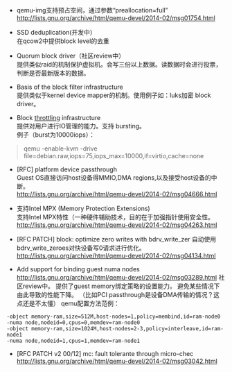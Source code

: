 + qemu-img支持预占空间，通过参数“preallocation=full”  
http://lists.gnu.org/archive/html/qemu-devel/2014-02/msg01754.html

+ SSD deduplication(开发中）  
在qcow2中提供block level的去重  

+ Quorum block driver（社区review中）  
提供类似raid的机制保护虚拟机。会写三份以上数据。读数据时会进行投票，判断是否最新版本的数据。  

+ Basis of the block filter infrastructure  
提供类似于kernel device mapper的机制。使用例子如：luks加密 block driver。  

+ Block [throttling] infrastructure  
提供对用户进行IO管理的能力。支持 bursting。    
例子（burst为10000iops）：  

>qemu -enable-kvm -drive file=debian.raw,iops=75,iops_max=10000,if=virtio,cache=none

+ [RFC] platform device passthrough  
Guest OS直接访问host设备得MMIO,DMA regions,以及接受host设备的中断。  
http://lists.gnu.org/archive/html/qemu-devel/2014-02/msg04666.html

+ 支持Intel MPX (Memory Protection Extensions)   
支持Intel MPX特性（一种硬件辅助技术，目的在于加强指针使用安全性。  
http://lists.gnu.org/archive/html/qemu-devel/2014-02/msg04263.html

+ [RFC PATCH] block: optimize zero writes with	bdrv_write_zer
自动使用bdrv_write_zeroes对快设备写0请求进行优化。  
http://lists.gnu.org/archive/html/qemu-devel/2014-02/msg04134.html  

+ Add support for binding guest numa	nodes  
http://lists.gnu.org/archive/html/qemu-devel/2014-02/msg03289.html
社区review中。
提供了guest memory绑定策略的设置能力。
避免某些情况下由此导致的性能下降。 （比如PCI passthrough是设备DMA传输的情况？这点还是不太懂）
qemu配置方法范例：
```shell
-object memory-ram,size=512M,host-nodes=1,policy=membind,id=ram-node0 
-numa node,nodeid=0,cpus=0,memdev=ram-node0 
-object memory-ram,size=1024M,host-nodes=2-3,policy=interleave,id=ram-node1 
-numa node,nodeid=1,cpus=1,memdev=ram-node1 
```

+ [RFC PATCH v2 00/12] mc: fault tolerante through	micro-chec
http://lists.gnu.org/archive/html/qemu-devel/2014-02/msg03042.html  



[throttling]:http://www.nodalink.com/blog_throttling_25_01_2014.html
[qemu timer]:http://lists.gnu.org/archive/html/qemu-devel/2014-02/msg04177.html
